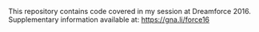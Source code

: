 This repository contains code covered in my session at Dreamforce 2016.
Supplementary information available at: https://gna.li/force16
